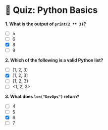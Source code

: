# 🧠 Quiz: Python Basics

**1. What is the output of `print(2 ** 3)`?**

- [ ] 5  
- [ ] 6  
- [x] 8  
- [ ] 9  

**2. Which of the following is a valid Python list?**

- [ ] (1, 2, 3)  
- [x] [1, 2, 3]  
- [ ] {1, 2, 3}  
- [ ] <1, 2, 3>

**3. What does `len("DevOps")` return?**

- [ ] 4  
- [ ] 5  
- [x] 6  
- [ ] 7
